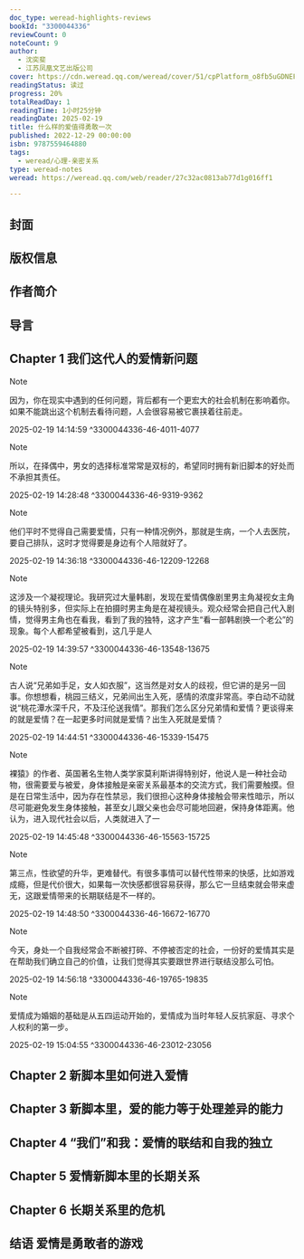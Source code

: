 ```yaml
---
doc_type: weread-highlights-reviews
bookId: "3300044336"
reviewCount: 0
noteCount: 9
author:
  - 沈奕斐
  - 江苏凤凰文艺出版公司
cover: https://cdn.weread.qq.com/weread/cover/51/cpPlatform_o8fb5uGDNEFKDDVRHGgarS/t7_cpPlatform_o8fb5uGDNEFKDDVRHGgarS1672823657.jpg
readingStatus: 读过
progress: 20%
totalReadDay: 1
readingTime: 1小时25分钟
readingDate: 2025-02-19
title: 什么样的爱值得勇敢一次
published: 2022-12-29 00:00:00
isbn: 9787559464880
tags:
  - weread/心理-亲密关系
type: weread-notes
weread: https://weread.qq.com/web/reader/27c32ac0813ab77d1g016ff1

---
```



## 封面

## 版权信息

## 作者简介

## 导言

## Chapter 1 我们这代人的爱情新问题

> [!NOTE] 
> 因为，你在现实中遇到的任何问题，背后都有一个更宏大的社会机制在影响着你。如果不能跳出这个机制去看待问题，人会很容易被它裹挟着往前走。
> 
> 2025-02-19 14:14:59 ^3300044336-46-4011-4077

> [!NOTE] 
> 所以，在择偶中，男女的选择标准常常是双标的，希望同时拥有新旧脚本的好处而不承担其责任。
> 
> 2025-02-19 14:28:48 ^3300044336-46-9319-9362

> [!NOTE] 
> 他们平时不觉得自己需要爱情，只有一种情况例外，那就是生病，一个人去医院，要自己排队，这时才觉得要是身边有个人陪就好了。
> 
> 2025-02-19 14:36:18 ^3300044336-46-12209-12268

> [!NOTE] 
> 这涉及一个凝视理论。我研究过大量韩剧，发现在爱情偶像剧里男主角凝视女主角的镜头特别多，但实际上在拍摄时男主角是在凝视镜头。观众经常会把自己代入剧情，觉得男主角也在看我，看到了我的独特，这才产生“看一部韩剧换一个老公”的现象。每个人都希望被看到，这几乎是人
> 
> 2025-02-19 14:39:57 ^3300044336-46-13548-13675

> [!NOTE] 
> 古人说“兄弟如手足，女人如衣服”，这当然是对女人的歧视，但它讲的是另一回事。你想想看，桃园三结义，兄弟间出生入死，感情的浓度非常高。李白动不动就说“桃花潭水深千尺，不及汪伦送我情”。那我们怎么区分兄弟情和爱情？更谈得来的就是爱情？在一起更多时间就是爱情？出生入死就是爱情？
> 
> 2025-02-19 14:44:51 ^3300044336-46-15339-15475

> [!NOTE] 
> 裸猿》的作者、英国著名生物人类学家莫利斯讲得特别好，他说人是一种社会动物，很需要爱与被爱，身体接触是亲密关系最基本的交流方式，我们需要触摸。但是在日常生活中，因为存在性禁忌，我们很担心这种身体接触会带来性暗示，所以尽可能避免发生身体接触，甚至女儿跟父亲也会尽可能地回避，保持身体距离。他认为，进入现代社会以后，人类就进入了一
> 
> 2025-02-19 14:45:48 ^3300044336-46-15563-15725

> [!NOTE] 
> 第三点，性欲望的升华，更难替代。有很多事情可以替代性带来的快感，比如游戏成瘾，但是代价很大，如果每一次快感都很容易获得，那么它一旦结束就会带来虚无，这跟爱情带来的长期联结是不一样的。
> 
> 2025-02-19 14:48:50 ^3300044336-46-16672-16770

> [!NOTE] 
> 今天，身处一个自我经常会不断被打碎、不停被否定的社会，一份好的爱情其实是在帮助我们确立自己的价值，让我们觉得其实要跟世界进行联结没那么可怕。
> 
> 2025-02-19 14:56:18 ^3300044336-46-19765-19835

> [!NOTE] 
> 爱情成为婚姻的基础是从五四运动开始的，爱情成为当时年轻人反抗家庭、寻求个人权利的第一步。
> 
> 2025-02-19 15:04:55 ^3300044336-46-23012-23056

## Chapter 2 新脚本里如何进入爱情

## Chapter 3 新脚本里，爱的能力等于处理差异的能力

## Chapter 4 “我们”和我：爱情的联结和自我的独立

## Chapter 5 爱情新脚本里的长期关系

## Chapter 6 长期关系里的危机

## 结语 爱情是勇敢者的游戏

